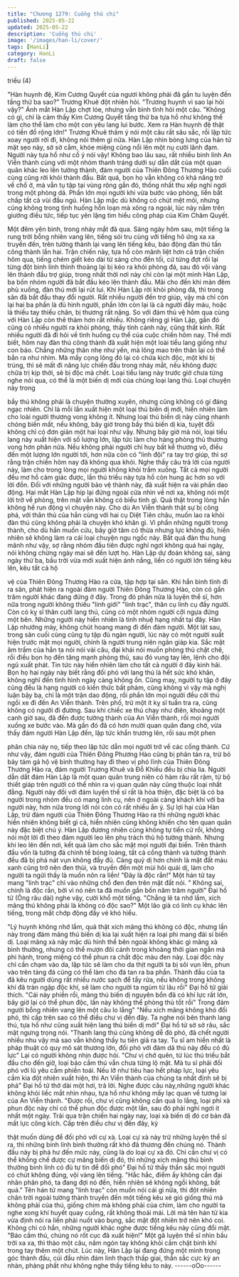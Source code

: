 ```yaml
---
title: "Chương 1279: Cuồng thú chi"
published: 2025-05-22
updated: 2025-05-22
description: 'Cuồng thú chi'
image: '/images/han-li/cover/'
tags: [HanLi]
category: HanLi
draft: false
---
```


triều (4)

"Hàn huynh đệ, Kim Cương Quyết của ngươi không phải đã gần
tu luyện đến tầng thứ ba sao?" Trương Khuê đột nhiên hỏi.
"Trương huynh vì sao lại hỏi vậy?" Ánh mắt Hàn Lập chợt lóe,
nhưng vẫn bình tĩnh hỏi một câu.
"Không có gì, chỉ là cảm thấy Kim Cương Quyết tầng thứ ba tựa
hồ như không thể làm cho thể làm cho một con yêu lang lui bước.
Xem ra Hàn huynh đệ thật có tiền đồ rộng lớn!" Trương Khuê
thâm ý nói một câu rất sâu sắc, rồi lập tức xoay người rời đi,
không nói thêm gì nữa.
Hàn Lập nhìn bóng lưng của hản tử mặt sẹo này, sờ sờ cằm,
khóe miệng cũng nổi lên một nụ cười lãnh đạm.
Người này tựa hồ như cố ý nói vậy! Không bao lâu sau, rất nhiều
binh lính An Viễn thành cùng với một nhóm thanh tráng dưới sự
dẫn dắt của một quan quân khác leo lên tường thành, đám người
của Thiên Đông Thương Hào cuối cùng cũng rời khỏi thành đầu.
Bất quá, bọn họ vẫn không có khả năng trở về chổ ở, mà vẫn tụ
tập tại vùng rộng gần đó, thống nhất thu xếp nghỉ ngơi trong một
phòng dá.
Phần lớn mọi người khi vừa bước vào phòng, liền bất chấp tất cả
vùi đầu ngủ.
Hàn Lập mặc dù không có chút mệt mỏi, nhưng cũng không trong
tình huống hỗn loạn mà xông ra ngoài, lúc này nằm trên giường
điều tức, tiếp tục yên lặng tìm hiểu công pháp của Kim Châm
Quyết.

Một đêm yên bình, trong nháy mắt đã qua.
Sáng ngày hôm sau, một tiếng la rung trời bỗng nhiên vang lên,
tiếng sói tru cùng với tiếng hô ứng xa xa truyền đến, trên tường
thành lại vang lên tiếng kêu, báo động đàn thú tấn công thành lần
hai.
Trận chiến này, tựa hồ còn mãnh liệt hơn cả trận chiến hôm qua,
tiếng chém giết kéo dài từ sáng cho đến tối, cứ từng đợt rồi lại
từng đột binh lính thỉnh thoảng lại bị kéo ra khỏi phòng đá, sau đó
vội vàng lên thành đầu trợ giúp, trong nhất thời nơi này chỉ còn lại
một mình Hàn Lập, ba bốn nhóm người đã bắt đầu kéo lên thành
đầu.
Mãi cho đến khi màn đêm phủ xuống, đàn thú mới lại rút lui.
Khi Hàn Lập rời khỏi phòng đá, thì trong sân đã bắt đầu thay đổi
người.
Rất nhiều người đến trợ giúp, vậy mà chỉ còn lại hai ba phần là đủ
hình người, phần lớn còn lại là cả người đầy máu, hoặc là thiếu
tay thiếu chân, bị thương rất nặng.
So với đám thủ vệ hôm qua cùng với Hàn Lập còn thê thảm hơn
rất nhiều.
Không riêng gì Hàn Lập, gần đó cũng có nhiều người ra khỏi
phòng, thấy tỉnh cảnh này, cũng thất kinh. Rất nhiều người đã đi
hỏi về tình huống cụ thể của cuộc chiến hôm nay.
Thế mới biết, hôm nay đàn thú công thành đã xuất hiện một loài
tiểu lang giống như con báo. Chẳng những thân nhẹ như yến, mà
lông mao trên thân lại có thể bắn ra như nhím. Mà mấy cọng lông
đó lại có chứa kịch độc, một khi bị trúng, thì sẽ mất đi năng lực
chiến đấu trong nháy mắt, nếu không được chữa trị kịp thời, sẽ bị
độc mà chết.
Loại tiểu lang này trước giờ chưa từng nghe nói qua, có thể là
một biến dị mới của chủng loại lang thú. Loại chuyện này trong

bầy thú không phải là chuyện thường xuyên, nhưng cũng không
có gí đáng ngạc nhiên.
Chỉ là mỗi lần xuất hiện một loại thú biến dị mới, hiển nhiên làm
cho loài người thương vong không ít. Nhưng loại thú biến dị này
cũng nhanh chóng biến mất, nếu không, bây giờ trong bầy thú
biến dị kia, tuyệt đối không chỉ có đơn giản một hai loại như vậy.
Nhưng bây giờ mà nói, loại tiểu lang này xuất hiện với số lượng
lớn, lập tức làm cho hàng phòng thủ thương vong hơn phân nửa.
Nếu không phải người chỉ huy bất kể thương vô, điều đến một
lượng lớn người tới, hơn nữa còn có "linh đội" ra tay trợ giúp, thì
sợ rằng trận chiến hôm nay đã không qua khỏi.
Nghe thấy câu trả lời của người này, làm cho trong lòng mọi
người không khỏi trầm xuống.
Tất cả mọi người đều mơ hồ cảm giác được, lần thú triều này tựa
hồ còn hung ác hơn so với lời đồn. Đối với những người bảo vệ
thành này, đã xuất hiện ra vài phần dao động.
Hai mắt Hàn Lập híp lại đứng ngoài cửa nhìn về nơi xa, không nói
một lời trở về phòng, trên mặt vẫn không có biểu tình gì.
Quả thật trong lòng hắn không hề run động vì chuyện này.
Cho dù An Viễn thành thật sự bị công phá, với thân thủ của hắn
cùng với hai cụ Diệt Tiên châu, muốn lao ra khỏi đàn thú cũng
không phải là chuyện khó khăn gì.
Vì phần những người trong thành, cho dù hắn muốn cứu, bây giờ
tâm có thừa nhưng lực không đủ, hiển nhiên sẽ không làm ra cái
loại chuyện ngu ngốc này.
Bất quá đàn thu hung mãnh như vậy, sợ rằng nhóm đầu tiên
được nghỉ ngơi không quá hai ngày, nói không chừng ngày mai
sẽ đến lượt họ.
Hàn Lập dự đoán không sai, sáng ngày thứ ba, bầu trời vừa mới
xuất hiện ánh nắng, liền có người lớn tiếng kêu lên, kêu tất cả hộ

vệ của Thiên Đông Thương Hào ra cửa, tập hợp tại sân.
Khi hắn bình tĩnh đi ra sân, phát hiện ra ngoài đám người Thiên
Đông Thương Hào, còn có gần trăm người khác đang đứng ở
đây. Trong đó phân nửa là luyện thể sĩ, hơn nữa trong người
không thiếu "linh giới" "linh trạc", thân cụ linh cụ đầy người. Còn
có kỵ sĩ thân cưỡi lang thú, cũng có một nhóm người cỡi ngựa
đứng một bên.
Những người này hiển nhiên là tinh nhuệ hạng nhất tại đây.
Hàn Lập nhướng mày, không chút hoang mang đi đến đám
người.
Một lát sau, trong sân cuối cùng cũng tụ tập đủ ngàn người, lúc
này có một người xuất hiện trước mặt mọi người, chính là người
trung niên ngân giáp kia.
Sắc mặt âm trầm của hắn ta nói nói vài câu, đại khái nói muốn
phòng thủ chặt chẽ, rồi điều bọn họ đến tăng mạnh phòng thủ,
sau đó vung tay lên, lệnh cho đội ngũ xuất phát.
Tin tức này hiển nhiên làm cho tất cả người ở đây kinh hãi.
Bọn họ hai ngày này biết rằng đối phó với lang thú là hết sức khó
khăn, không nghĩ đến tình hình ngày càng không ổn. Cũng may,
người tụ tập ở đây cũng đều là hạng người có kiến thức bất
phàm, cũng không vì vậy mà nghị luận bậy bạ, chỉ là một trận dao
động, rồi phần lớn mọi người đều cởi thú ngồi xe đi đến An Viễn
thành.
Trên phố, trừ một ít kỵ sĩ tuần tra ra, cũng không có người đi
đường.
Sau khi chiếc xe thú chạy như điên, khoảng một canh giờ sau, đã
đến được tường thành của An Viễn thành, rồi mọi người xuống xe
bước vào.
Mà gần đó đã có hơn mười quan quân đang chờ, vừa thấy đám
người Hàn Lập đến, lập tức khẩn trương lên, rồi sau một phen

phân chia này nọ, tiếp theo lập tức dẫn mọi người trở về các cổng
thành.
Cứ như vậy, đám người của Thiên Đông Phương Hào cũng bị
phân tán ra, trừ bỏ bảy tám gả hộ vệ bình thường hay đi theo vị
phó lĩnh của Thiên Đông Thương Hào ra, đám người Trương
Khuê và Đỗ Khiếu đều bị chia lìa.
Người dẫn dắt đám Hàn Lập là một quan quân trung niên có hàm
râu rất rậm, từ bộ thiết giáp trên người có thể nhìn ra vị quan
quân này cũng thuộc loại nhất đẳng.
Người này đối với đám luyện thể sĩ rất là hòa thiện, đặc biệt là có
ba người trong nhóm đều có mang linh cụ, nên ở ngoài càng
khách khí với ba người này, hơn nữa trong lới nói còn có rất
nhiều ẩn ý.
Sự lợi hại của Hàn Lập, trừ đám người của Thiên Đông Thương
Hào ra thì những người khác hiển nhiên không biết gì cả, hiển
nhiên cũng không khiến cho tên quan quân này đặc biệt chú ý.
Hàn Lập đương nhiên cũng không tự tiến cử rồi, không nói một
lời đi theo đám người leo lên phụ trách thủ hộ tường thành.
Nhưng khi leo lên đến nơi, kết quả làm cho sắc mặt mọi người đại
biến.
Trên thành đầu vốn là tường đá chỉnh tề bóng loáng, tất cả cổng
thành và tưởng thành đều đã bị phá nát vụn không đầy đủ. Càng
quỷ dị hơn chính là mặt đất màu xanh cũng trở nên đen thùi, và
truyền đến một mùi hôi quái dị, làm cho người ta ngửi thấy là
muốn nôn ra liền! "Đây là độc rắn!" Một hán tử tay mang "linh
trạc" chỉ vào những chổ đen đen trên mặt đất nói. " Không sai,
chính là độc rắn, bởi vì nó nên ta đã muốn gần bốn năm trăm
người" Đại hồ tử (Ông râu dài) nghe vậy, cười khổ một tiếng.
"Chẳng lẽ ta nhớ lầm, xích mãng thú không phải là không có độc
sao?" Một lão già có linh cụ khác lên tiếng, trong mắt chớp động
đầy vẻ khó hiểu.

"Lý huynh không nhớ lầm, quả thật xích mãng thú không có độc,
nhưng lần này trong đám mãng thú biến dị kia lại xuất hiện ra loại
phi mang đái sí biến dị. Loại mãng xà này mặc dù hình thể bên
ngoài không khác gì mãng xà bình thường, nhưng có thể mượn
đôi cánh trong khoảng thời gian ngắn mà phi hành, trong miệng
có thể phun ra chất độc màu đen này. Loại độc này chỉ cần chạm
vào da, lập tức sẽ làm cho da thịt người ta bị sôi vụn lên, phun
vào trên tảng đá cũng có thể làm cho đá tan ra ba phần. Thành
đầu của ta đã kêu người dùng rất nhiều nước sạch để tẩy rửa,
nếu không trong không khí đã tràn ngập độc khí, sẽ làm cho
người ta ngủm từ lâu rồi" Đại hồ tử giải thích.
"Cái này phiền rồi, mãng thú biến dị nguyên bổn đã có khí lực rất
lớn, bây giờ lại có thể phun độc, lần này không thể phòng thủ tốt
rồi" Trong đám người bỗng nhiên vang lên một câu lo lắng"
"Nếu xích mãng không khó đối phó, thì cấp trên sao có thể điều
chư vị đến đây. Ta nghe nói bên thanh lang thú, tựa hồ như cũng
xuất hiện lang thú biến dị mới" Đại hồ tử sờ sờ râu, sắc mặt
ngưng trọng nói.
"Thanh lang thú cũng không dễ đó phó, đã chết người nhiều nhu
vậy mà sao vẫn không thấy tu tiên giả ra tay. Tu sĩ am hiển nhất là
pháp thuật có quy mô sát thương lớn, đối phó với đám dã thú này
đều có đủ lực" Lại có người không nhịn được hỏi.
"Chư vị chớ quên, từ lúc thú triều bắt đầu cho đến giờ, loại báo
cầm thú vẫn chưa từng lộ mặt. Mà tu sĩ phải đối phó với lũ yêu
cầm phiền toái. Nếu lỡ như tiêu hao hết pháp lực, loại yêu cầm
kia đột nhiên xuất hiện, thì An Viễn thành của chúng ta nhất định
sẽ bị phá" Đại hồ tử thở dài một hơi, trả lời.
Nghe được câu này,những người khác không khỏi liếc mắt nhìn
nhau, tựa hồ như không mấy lạc quan về tương lai của An Viễn
thành.
"Được rồi, chư vị cũng không cần quá lo lắng, loại phi xà phun
độc này chỉ có thể phun độc được một lần, sau đó phải nghỉ ngơi
ít nhất một ngày. Trải qua trận chiến hai ngày nay, loại xà biến dị
đó cơ bản đã mất lực công kích. Cấp trên điều chư vị đến đây, kỳ

thật muốn dùng để đối phó với cự xà. Loại cự xà này trừ những
luyện thể sĩ ra, thì những binh lính bình thường rất khó đả thương
đến chúng nó. Thành đầu này bị phá hư đến mức này, cũng là do
loại cự xà đó. Chỉ cần chư vị có thể khống chế được cự mãng
biến dị đó, thì những xích mãng thú bình thường binh lính có đủ
tự tin để đối phó" Đại hồ tử thấy thần sắc mọi người có chút
không đúng, vội vàng lên tiếng.
"Hắc hắc, điểm ấy không cần đại nhân phân phó, ta đang đợi nó
đến, hiển nhiên sẽ không ngồi không, bất quá." Tên hán tử mang
"linh trạc" còn muốn nói cái gì nữa, thì đột nhiên chân trời ngoài
tường thành truyền đến một tiếng kêu xé gió giống thú mà không
phải của thú, giống chim mà không phải của chim, làm cho người
ta nghe xong khí huyết quay cuồng, rất không thoải mái.
Lời mà tên hán tử kia vừa định nói ra liền phải nuốt vào bụng, sắc
mặt đột nhiên trở nên khó coi.
Không chỉ có hắn, những người khác nghe được tiếng kêu này
cũng đổi mặt.
"Báo cầm thú, chúng nó rốt cục đã xuất hiện!" Một gã luyện thể sĩ
nhìn bầu trời xa xa, thì thào một câu, năm ngón tay không khỏi
cầm chặt binh khí trong tay thêm một chút.
Lúc này, Hàn Lập lại đang đứng một mình trong góc thành đầu,
cúi đầu nhìn đám linh thạch thấp giai, thần sắc cực kỳ an nhàn,
phảng phất như không nghe thấy tiếng kêu to này.
------oOo------
